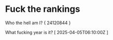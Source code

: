 # Fuck the rankings

Who the hell am I?
{ 24120844 }

What fucking year is it?
[ 2025-04-05T06:10:00Z ]
